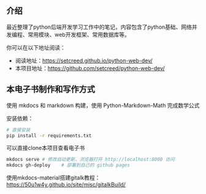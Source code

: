 ## 介绍

最近整理了python后端开发学习工作中的笔记，内容包含了python基础、网络并发编程、常用模块、web开发框架、常用数据库等。

你可以在以下地址阅读：

- 阅读地址：<https://setcreed.github.io/python-web-dev/>
- 本项目地址：<https://github.com/setcreed/python-web-dev/>



## 本电子书制作和写作方式

使用 mkdocs 和 markdown 构建，使用 Python-Markdown-Math 完成数学公式

安装依赖：

```bash
# 直接安装
pip install -r requirements.txt
```

可以直接clone本项目查看电子书

```bash
mkdocs serve # 修改自动更新，浏览器打开 http://localhost:8000 访问
mkdocs gh-deploy    # 部署到自己的 github pages
```

使用mkdocs-material搭建gitalk教程：<https://50u1w4y.github.io/site/misc/gitalkBuild/>
